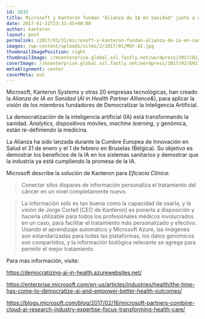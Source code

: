 ```yaml
---
id: 2635
title: Microsoft y Kanteron fundan "Alianza de IA en Sanidad" junto a otras 20 compañías tecnológicas
date: 2017-01-31T23:33:45+00:00
author: kanteron
layout: post
permalink: /2017/01/31/microsoft-y-kanteron-fundan-alianza-de-ia-en-sanidad-junto-a-otras-20-companias-tecnologicas/
images: /wp-content/uploads/sites/2/2017/01/MSF-AI.jpg
thumbnailImagePosition: right
thumbnailImage: //msenterprise.global.ssl.fastly.net/wordpress/2017/02/EH17_0002_2.jpg
coverImage: //msenterprise.global.ssl.fastly.net/wordpress/2017/02/EH17_0002_2.jpg
metaAlignment: center
coverMeta: out
---
```


Microsoft, Kanteron Systems y otras 20 empresas tecnológicas, han creado la *Alianza de IA en Sanidad* (*AI in Health Partner Alliance&*), para aplicar la visión de los miembros fundadores de Democratizar la Inteligencia Artificial.

<!--more-->

La democratización de la inteligencia artificial (IA) está transformando la sanidad. *Analytics*, dispositivos móviles, *machine learning*, y genómica, están re-definiendo la medicina.

La Alianza ha sido lanzada durante la Cumbre Europea de Innovación en Salud el 31 de enero y el 1 de febrero en Bruselas (Bélgica). Su objetivo es demostrar los beneficios de la IA en los sistemas sanitarios y demostrar que la industria ya está cumpliendo la promesa de la IA.

Microsoft describe la solución de Kanteron para *Eficacia Clínica*:

> Conectar silos dispares de información personaliza el tratamiento del cáncer en un nivel completamente nuevo.

> La información solo es tan buena como la capacidad de usarla, y la visión de Jorge Cortell [CEO de Kanteron] es ponerla a disposición y hacerla utilizable para todos los profesionales médicos involucrados en un caso, para facilitar el tratamiento más personalizado y efectivo. Usando el aprendizaje automático y Microsoft Azure, las imágenes son estandarizadas para todas las plataformas, los datos genómicos son compartidos, y la información biológica relevante se agrega para permitir el mejor tratamiento.

Para más información, visite:

<https://democratizing-ai-in-health.azurewebsites.net/>

<https://enterprise.microsoft.com/en-us/articles/industries/health/the-time-has-come-to-democratize-ai-and-empower-better-health-outcomes/>

<https://blogs.microsoft.com/blog/2017/02/16/microsoft-partners-combine-cloud-ai-research-industry-expertise-focus-transforming-health-care/>
